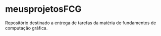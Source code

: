 # meusprojetosFCG
Repositório destinado a entrega de tarefas da matéria de fundamentos de computação gráfica.

